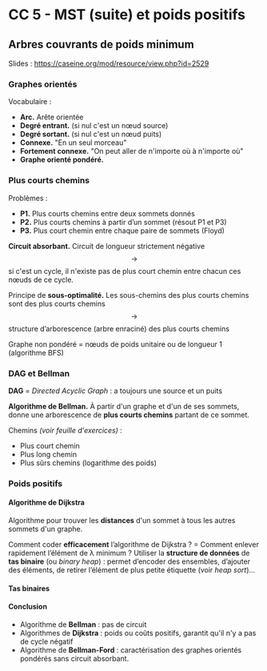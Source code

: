# CC 5 - MST (suite) et poids positifs

## Arbres couvrants de poids minimum

Slides : <https://caseine.org/mod/resource/view.php?id=2529>

### Graphes orientés

Vocabulaire :

- **Arc.** Arête orientée
- **Degré entrant.** (si nul c'est un nœud source)
- **Degré sortant.** (si nul c'est un nœud puits)
- **Connexe.** "En un seul morceau"
- **Fortement connexe.** "On peut aller de n'importe où à n'importe où"
- **Graphe orienté pondéré.**

### Plus courts chemins

Problèmes :

- **P1.** Plus courts chemins entre deux sommets donnés
- **P2.** Plus courts chemins à partir d’un sommet (résout P1 et P3)
- **P3.** Plus court chemin entre chaque paire de sommets (Floyd)

**Circuit absorbant.** Circuit de longueur strictement négative $$\rightarrow$$ si c'est un cycle, il n'existe pas de plus court chemin entre chacun ces nœuds de ce cycle.

Principe de **sous-optimalité.** Les sous-chemins des plus courts chemins sont des plus courts chemins $$\rightarrow$$ structure d’arborescence (arbre enraciné) des plus courts chemins

Graphe non pondéré = nœuds de poids unitaire ou de longueur 1 (algorithme BFS)

### DAG et Bellman

**DAG** = *Directed Acyclic Graph* : a toujours une source et un puits

**Algorithme de Bellman.** À partir d'un graphe et d'un de ses sommets, donne une arborescence de **plus courts chemins** partant de ce sommet.

Chemins *(voir feuille d'exercices)* :

- Plus court chemin
- Plus long chemin
- Plus sûrs chemins (logarithme des poids)

### Poids positifs

#### Algorithme de Dijkstra

Algorithme pour trouver les **distances** d'un sommet à tous les autres sommets d'un graphe.

Comment coder **efficacement** l’algorithme de Dijkstra ? = Comment enlever rapidement l’élément de λ minimum ? Utiliser la **structure de données** de **tas binaire** (ou *binary heap*) : permet d’encoder des ensembles, d’ajouter des éléments, de retirer l’élément de plus petite étiquette (voir *heap sort*)...

#### Tas binaires

#### Conclusion

- Algorithme de **Bellman** : pas de circuit
- Algorithmes de **Dijkstra** : poids ou coûts positifs, garantit qu'il n'y a pas de cycle négatif
- Algorithme de **Bellman-Ford** : caractérisation des graphes orientés pondérés sans circuit absorbant.
